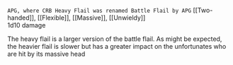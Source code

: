 `APG, where CRB Heavy Flail was renamed Battle Flail by APG`
[[Two-handed]], [[Flexible]], [[Massive]], [[Unwieldy]]<br>1d10 damage

The heavy flail is a larger version of the battle flail. As might be expected, the heavier flail is slower but has a greater impact on the unfortunates who are hit by its massive head